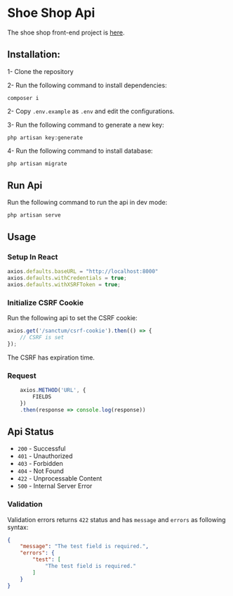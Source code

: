 
# Shoe Shop Api
The shoe shop front-end project is [here](#).

## Installation:
1- Clone the repository

2- Run the following command to install dependencies:
```shell
composer i
```

2- Copy `.env.example` as `.env` and edit the configurations.

3- Run the following command to generate a new key:
```shell
php artisan key:generate
```

4- Run the following command to install database:
```php
php artisan migrate
```

## Run Api
Run the following command to run the api in dev mode:
```shell
php artisan serve
```


## Usage
### Setup In React
```js
axios.defaults.baseURL = "http://localhost:8000"
axios.defaults.withCredentials = true;
axios.defaults.withXSRFToken = true;
```

### Initialize CSRF Cookie
Run the following api to set the CSRF cookie:
```js
axios.get('/sanctum/csrf-cookie').then(() => {
    // CSRF is set
});
```
The CSRF has expiration time.

### Request
```js
    axios.METHOD('URL', {
        FIELDS
    })
    .then(response => console.log(response))
```

## Api Status
- `200` - Successful
- `401` - Unauthorized
- `403` - Forbidden
- `404` - Not Found
- `422` - Unprocessable Content
- `500` - Internal Server Error

### Validation
Validation errors returns `422` status and has `message`
    and `errors` as following syntax:

```json
{
    "message": "The test field is required.",
    "errors": {
        "test": [
            "The test field is required."
        ]
    }
}
```
